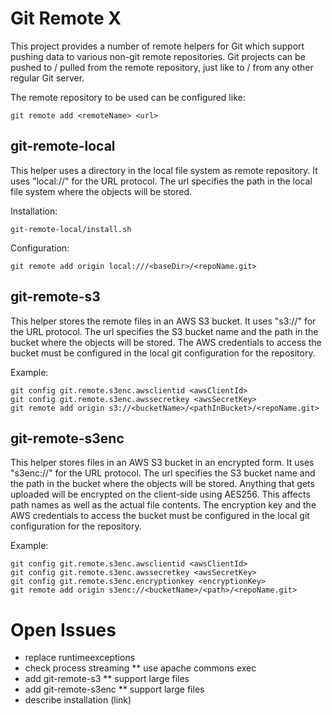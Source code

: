 # Git Remote X
This project provides a number of remote helpers for Git which support pushing data to various non-git remote repositories.
Git projects can be pushed to / pulled from the remote repository, just like to / from any other regular Git server.

The remote repository to be used can be configured like:

```
git remote add <remoteName> <url>
```

## git-remote-local
This helper uses a directory in the local file system as remote repository. It uses "local://" for the URL protocol.
The url specifies the path in the local file system where the objects will be stored.

Installation:

```
git-remote-local/install.sh
```

Configuration:

```
git remote add origin local:///<baseDir>/<repoName.git>
```


## git-remote-s3
This helper stores the remote files in an AWS S3 bucket. It uses "s3://" for the URL protocol.
The url specifies the S3 bucket name and the path in the bucket where the objects will be stored.
The AWS credentials to access the bucket must be configured in the local git configuration for the repository.

Example:

```
git config git.remote.s3enc.awsclientid <awsClientId>
git config git.remote.s3enc.awssecretkey <awsSecretKey>
git remote add origin s3://<bucketName>/<pathInBucket>/<repoName.git>
```

## git-remote-s3enc
This helper stores files in an AWS S3 bucket in an encrypted form. It uses "s3enc://" for the URL protocol.
The url specifies the S3 bucket name and the path in the bucket where the objects will be stored.
Anything that gets uploaded will be encrypted on the client-side using AES256. This affects path names as well as the actual file contents.
The encryption key and the AWS credentials to access the bucket must be configured in the local git configuration for the repository.

Example:

```
git config git.remote.s3enc.awsclientid <awsClientId>
git config git.remote.s3enc.awssecretkey <awsSecretKey>
git config git.remote.s3enc.encryptionkey <encryptionKey>
git remote add origin s3enc://<bucketName>/<path>/<repoName.git>
```

# Open Issues
* replace runtimeexceptions
* check process streaming
** use apache commons exec
* add git-remote-s3
** support large files
* add git-remote-s3enc
** support large files
* describe installation (link)
